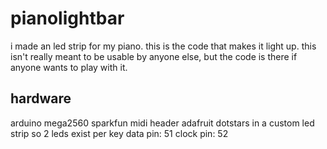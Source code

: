 # pianolightbar

i made an led strip for my piano. this is the code that makes it light up. this isn't really meant to be usable by anyone else, but the code is there if anyone wants to play with it.

## hardware

arduino mega2560
sparkfun midi header
adafruit dotstars in a custom led strip so 2 leds exist per key
data pin: 51
clock pin: 52


